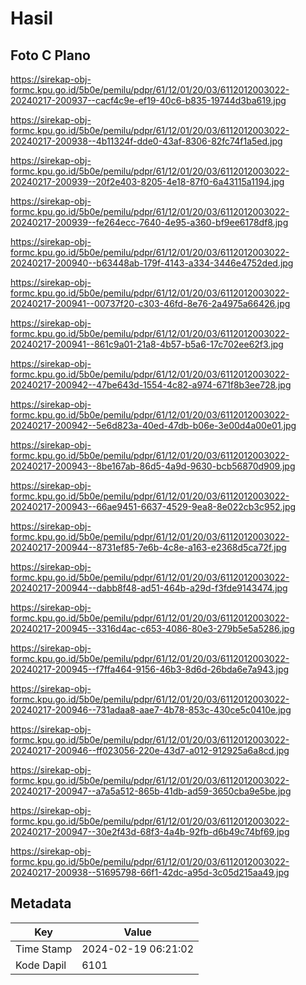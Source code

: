 # Hasil

## Foto C Plano

https://sirekap-obj-formc.kpu.go.id/5b0e/pemilu/pdpr/61/12/01/20/03/6112012003022-20240217-200937--cacf4c9e-ef19-40c6-b835-19744d3ba619.jpg

https://sirekap-obj-formc.kpu.go.id/5b0e/pemilu/pdpr/61/12/01/20/03/6112012003022-20240217-200938--4b11324f-dde0-43af-8306-82fc74f1a5ed.jpg

https://sirekap-obj-formc.kpu.go.id/5b0e/pemilu/pdpr/61/12/01/20/03/6112012003022-20240217-200939--20f2e403-8205-4e18-87f0-6a43115a1194.jpg

https://sirekap-obj-formc.kpu.go.id/5b0e/pemilu/pdpr/61/12/01/20/03/6112012003022-20240217-200939--fe264ecc-7640-4e95-a360-bf9ee6178df8.jpg

https://sirekap-obj-formc.kpu.go.id/5b0e/pemilu/pdpr/61/12/01/20/03/6112012003022-20240217-200940--b63448ab-179f-4143-a334-3446e4752ded.jpg

https://sirekap-obj-formc.kpu.go.id/5b0e/pemilu/pdpr/61/12/01/20/03/6112012003022-20240217-200941--00737f20-c303-46fd-8e76-2a4975a66426.jpg

https://sirekap-obj-formc.kpu.go.id/5b0e/pemilu/pdpr/61/12/01/20/03/6112012003022-20240217-200941--861c9a01-21a8-4b57-b5a6-17c702ee62f3.jpg

https://sirekap-obj-formc.kpu.go.id/5b0e/pemilu/pdpr/61/12/01/20/03/6112012003022-20240217-200942--47be643d-1554-4c82-a974-671f8b3ee728.jpg

https://sirekap-obj-formc.kpu.go.id/5b0e/pemilu/pdpr/61/12/01/20/03/6112012003022-20240217-200942--5e6d823a-40ed-47db-b06e-3e00d4a00e01.jpg

https://sirekap-obj-formc.kpu.go.id/5b0e/pemilu/pdpr/61/12/01/20/03/6112012003022-20240217-200943--8be167ab-86d5-4a9d-9630-bcb56870d909.jpg

https://sirekap-obj-formc.kpu.go.id/5b0e/pemilu/pdpr/61/12/01/20/03/6112012003022-20240217-200943--66ae9451-6637-4529-9ea8-8e022cb3c952.jpg

https://sirekap-obj-formc.kpu.go.id/5b0e/pemilu/pdpr/61/12/01/20/03/6112012003022-20240217-200944--8731ef85-7e6b-4c8e-a163-e2368d5ca72f.jpg

https://sirekap-obj-formc.kpu.go.id/5b0e/pemilu/pdpr/61/12/01/20/03/6112012003022-20240217-200944--dabb8f48-ad51-464b-a29d-f3fde9143474.jpg

https://sirekap-obj-formc.kpu.go.id/5b0e/pemilu/pdpr/61/12/01/20/03/6112012003022-20240217-200945--3316d4ac-c653-4086-80e3-279b5e5a5286.jpg

https://sirekap-obj-formc.kpu.go.id/5b0e/pemilu/pdpr/61/12/01/20/03/6112012003022-20240217-200945--f7ffa464-9156-46b3-8d6d-26bda6e7a943.jpg

https://sirekap-obj-formc.kpu.go.id/5b0e/pemilu/pdpr/61/12/01/20/03/6112012003022-20240217-200946--731adaa8-aae7-4b78-853c-430ce5c0410e.jpg

https://sirekap-obj-formc.kpu.go.id/5b0e/pemilu/pdpr/61/12/01/20/03/6112012003022-20240217-200946--ff023056-220e-43d7-a012-912925a6a8cd.jpg

https://sirekap-obj-formc.kpu.go.id/5b0e/pemilu/pdpr/61/12/01/20/03/6112012003022-20240217-200947--a7a5a512-865b-41db-ad59-3650cba9e5be.jpg

https://sirekap-obj-formc.kpu.go.id/5b0e/pemilu/pdpr/61/12/01/20/03/6112012003022-20240217-200947--30e2f43d-68f3-4a4b-92fb-d6b49c74bf69.jpg

https://sirekap-obj-formc.kpu.go.id/5b0e/pemilu/pdpr/61/12/01/20/03/6112012003022-20240217-200938--51695798-66f1-42dc-a95d-3c05d215aa49.jpg


## Metadata

| Key        | Value               |
| ---------- | ------------------- |
| Time Stamp | 2024-02-19 06:21:02 |
| Kode Dapil | 6101                |



